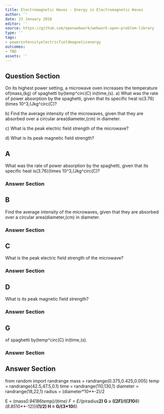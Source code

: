 ```yaml
---
title: Electromagnetic Waves - Energy in Electromagnetic Waves
author: ''
date: 23 January 2018
editor: ''
source: https://github.com/openwebwork/webwork-open-problem-library
type: ''
tags:
- powerintensityelectricfieldmagneticenergy
outcomes:
- TBD
assets: ''
---
```


## Question Section 

On its highest power setting, a microwave oven increases the temperature of(mass,(kg) of spaghetti by(temp^circ(C) in(time,(s).
a) What was the rate of power absorption by the spaghetti, given that its specific heat is(3.76)(times 10^3,(Jkg^circ(C)?
 
b) Find the average intensity of the microwaves, given that they are absorbed over a circular area(diameter,(cm) in diameter.
 
c) What is the peak electric field strength of the microwave?
 
d) What is its peak magnetic field strength?
## A
What was the rate of power absorption by the spaghetti, given that its specific heat is(3.76)(times 10^3,(Jkg^circ(C)?
### Answer Section
## B
Find the average intensity of the microwaves, given that they are absorbed over a circular area(diameter,(cm) in diameter.
### Answer Section
## C
What is the peak electric field strength of the microwave?
### Answer Section
## D
What is its peak magnetic field strength?
### Answer Section
## G
of spaghetti by(temp^circ(C) in(time,(s).
### Answer Section


## Answer Section

from random import randrange
mass = randrange(0.375,0.425,0.005)
temp = randrange(42.5,47.5,0.1)
time = randrange(110,130,1)
diameter = randrange(18,22,1)
radius = (diameter*10**-2)/2

E = (mass*0.9*4186*temp)/(time)
F = E/(pi*radius**2)
G = ((2*F)/((3*10**8)*(8.85*10**-12)))**(1/2)
H = G/(3*10**8)